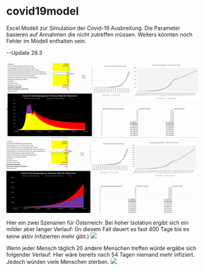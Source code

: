 # covid19model
Excel Modell zur Simulation der Covid-19 Ausbreitung. 
Die Parameter basieren auf Annahmen die nicht zutreffen müssen. Weiters könnten noch Fehler im Modell enthalten sein. 


--Update 28.3


<img src="criticalCasesGoodSzenario.PNG"/>


<img src="criticalCasesBadSzenario.PNG"/>









Hier ein zwei Szenarien für Österreich:
Bei hoher Isolation ergibt sich ein milder aber langer Verlauf: 
(In diesem Fall dauert es fast 400 Tage bis es keine aktiv Infizierten mehr gibt.)
<img src="screen1.PNG"/>


Wenn jeder Mensch täglich 20 andere Menschen treffen würde ergäbe sich folgender Verlauf:
Hier wäre bereits nach 54 Tagen niemand mehr infiziert. Jedoch würden viele Menschen sterben.
<img src="screen2.PNG"/>
